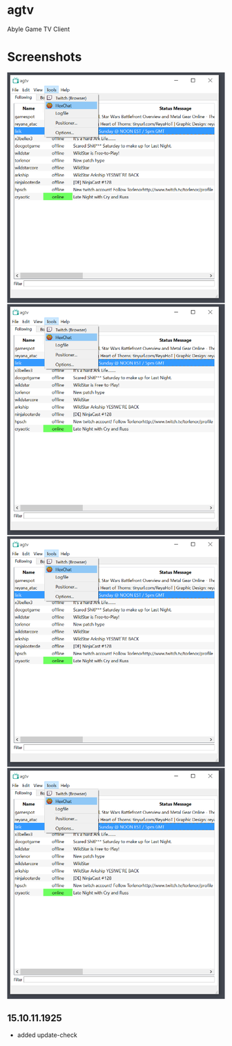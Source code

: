# agtv
Abyle Game TV Client

# Screenshots

![Fig1](screenshots/agtv_screenshot_1.png "Fig1")
![Fig2](screenshots/agtv_screenshot_1.png "Fig2")
![Fig3](screenshots/agtv_screenshot_1.png "Fig3")
![Fig4](screenshots/agtv_screenshot_1.png "Fig4")


## 15.10.11.1925
- added update-check

